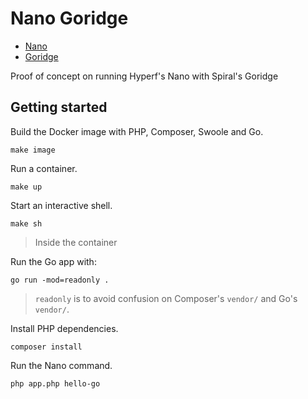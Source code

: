# Nano Goridge

- [Nano](https://nano.hyperf.wiki)
- [Goridge](https://github.com/roadrunner-server/goridge)

Proof of concept on running Hyperf's Nano with Spiral's Goridge

## Getting started

Build the Docker image with PHP, Composer, Swoole and Go.
```shell
make image
```

Run a container.
```shell
make up
```

Start an interactive shell.
```shell
make sh
```

> Inside the container

Run the Go app with:
```shell
go run -mod=readonly .
```
> `readonly` is to avoid confusion on Composer's `vendor/` and Go's `vendor/`.

Install PHP dependencies.
```shell
composer install
```

Run the Nano command.
```shell
php app.php hello-go
```
